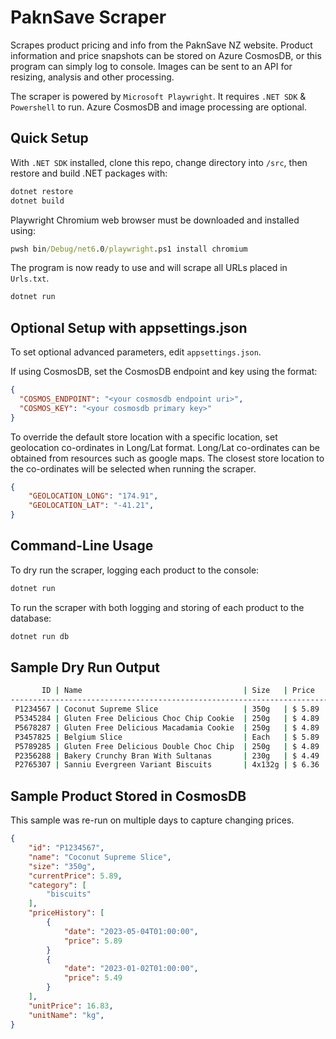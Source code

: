 # PaknSave Scraper

Scrapes product pricing and info from the PaknSave NZ website. Product information and price snapshots can be stored on Azure CosmosDB, or this program can simply log to console. Images can be sent to an API for resizing, analysis and other processing.

The scraper is powered by `Microsoft Playwright`. It requires `.NET SDK` & `Powershell` to run. Azure CosmosDB and image processing are optional.

## Quick Setup

With `.NET SDK` installed, clone this repo, change directory into `/src`, then restore and build .NET packages with:

```powershell
dotnet restore
dotnet build
```

Playwright Chromium web browser must be downloaded and installed using:

```cmd
pwsh bin/Debug/net6.0/playwright.ps1 install chromium
```

The program is now ready to use and will scrape all URLs placed in `Urls.txt`.

```cmd
dotnet run
```

## Optional Setup with appsettings.json

To set optional advanced parameters, edit `appsettings.json`.

If using CosmosDB, set the CosmosDB endpoint and key using the format:

```json
{
  "COSMOS_ENDPOINT": "<your cosmosdb endpoint uri>",
  "COSMOS_KEY": "<your cosmosdb primary key>"
}
```

To override the default store location with a specific location, set geolocation co-ordinates in Long/Lat format. Long/Lat co-ordinates can be obtained from resources such as google maps.
The closest store location to the co-ordinates will be selected when running the scraper.

```json
{
    "GEOLOCATION_LONG": "174.91",
    "GEOLOCATION_LAT": "-41.21",
}
```

## Command-Line Usage

To dry run the scraper, logging each product to the console:

```powershell
dotnet run
```

To run the scraper with both logging and storing of each product to the database:

```powershell
dotnet run db
```

## Sample Dry Run Output

```cmd
       ID | Name                                    | Size   | Price  | Unit Price
----------------------------------------------------------------------------------
 P1234567 | Coconut Supreme Slice                   | 350g   | $ 5.89 | $16.83 /kg
 P5345284 | Gluten Free Delicious Choc Chip Cookie  | 250g   | $ 4.89 | $19.56 /kg
 P5678287 | Gluten Free Delicious Macadamia Cookie  | 250g   | $ 4.89 | $19.56 /kg
 P3457825 | Belgium Slice                           | Each   | $ 5.89 | 
 P5789285 | Gluten Free Delicious Double Choc Chip  | 250g   | $ 4.89 | $19.56 /kg
 P2356288 | Bakery Crunchy Bran With Sultanas       | 230g   | $ 4.49 | $19.52 /kg
 P2765307 | Sanniu Evergreen Variant Biscuits       | 4x132g | $ 6.36 | $12.05 /kg
```

## Sample Product Stored in CosmosDB

This sample was re-run on multiple days to capture changing prices.

```json
{
    "id": "P1234567",
    "name": "Coconut Supreme Slice",
    "size": "350g",
    "currentPrice": 5.89,
    "category": [
        "biscuits"
    ],
    "priceHistory": [
        {
            "date": "2023-05-04T01:00:00",
            "price": 5.89
        }
        {
            "date": "2023-01-02T01:00:00",
            "price": 5.49
        }
    ],
    "unitPrice": 16.83,
    "unitName": "kg",
}
```
